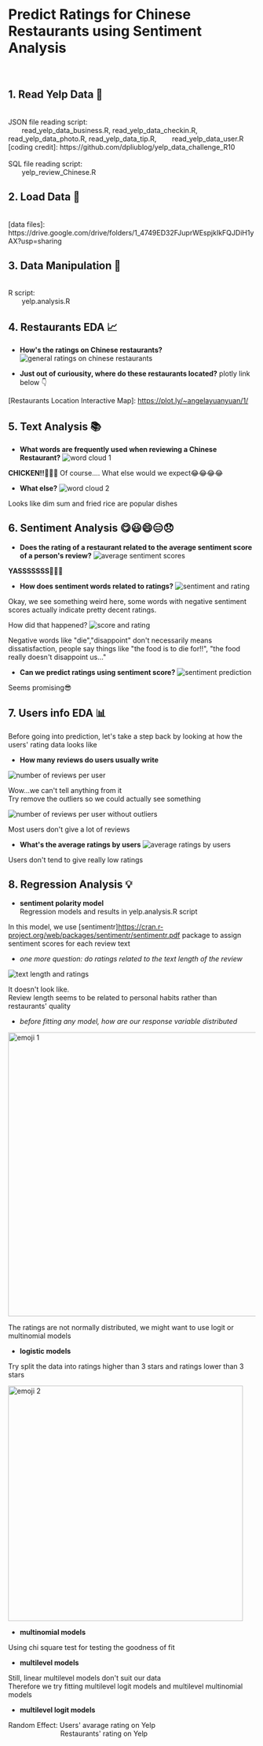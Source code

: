 # Predict Ratings for Chinese Restaurants using Sentiment Analysis 
<br>

## 1. Read Yelp Data :ramen:
<br>
JSON file reading script: <br />
                          &nbsp;&nbsp;&nbsp;&nbsp;&nbsp;&nbsp;&nbsp;read_yelp_data_business.R, read_yelp_data_checkin.R, read_yelp_data_photo.R, read_yelp_data_tip.R, &nbsp;&nbsp;&nbsp;&nbsp;&nbsp;&nbsp;&nbsp;read_yelp_data_user.R                          
<br>
[coding credit]: https://github.com/dpliublog/yelp_data_challenge_R10<br />
<br>
SQL file reading script:<br />                          
                          &nbsp;&nbsp;&nbsp;&nbsp;&nbsp;&nbsp;&nbsp;yelp_review_Chinese.R

## 2. Load Data :rice:
<br>
[data files]: https://drive.google.com/drive/folders/1_4749ED32FJuprWEspjkIkFQJDiH1yAX?usp=sharing

## 3. Data Manipulation :stew:
<br>
R script: <br />
                          &nbsp;&nbsp;&nbsp;&nbsp;&nbsp;&nbsp;&nbsp;yelp.analysis.R<br />

## 4. Restaurants EDA :chart_with_upwards_trend:
- **How's the ratings on Chinese restaurants?**
![general ratings on chinese restaurants](https://user-images.githubusercontent.com/31863572/33521408-3bdab402-d79f-11e7-9253-05bcba9663dc.png)

- **Just out of curiousity, where do these restaurants located?**
plotly link below :point_down:<br />

[Restaurants Location Interactive Map]: https://plot.ly/~angelayuanyuan/1/<br />

## 5. Text Analysis :books:
- **What words are frequently used when reviewing a Chinese Restaurant?**
![word cloud 1](https://user-images.githubusercontent.com/31863572/33521555-0b68d03e-d7a3-11e7-889f-9fa7dcc56182.png)

**CHICKEN!!**:poultry_leg::poultry_leg::poultry_leg: Of course.... What else would we expect:joy::joy::joy::joy:

- **What else?**
![word cloud 2](https://user-images.githubusercontent.com/31863572/33521580-d4d77826-d7a3-11e7-94f2-64ab54ff7146.png)

Looks like dim sum and fried rice are popular dishes

## 6. Sentiment Analysis :yum::smiley::smile::expressionless::disappointed:
- **Does the rating of a restaurant related to the average sentiment score of a person's review?**
![average sentiment scores](https://user-images.githubusercontent.com/31863572/33521600-f4d35e82-d7a4-11e7-8179-6eabc9f13442.png)

**YASSSSSSS**:clap::clap::clap:

- **How does sentiment words related to ratings?**
![sentiment and rating](https://user-images.githubusercontent.com/31863572/33521635-ba01e944-d7a5-11e7-8262-1139b856d793.png)

Okay, we see something weird here, some words with negative sentiment scores actually indicate pretty decent ratings.<br />

How did that happened?
![score and rating](https://user-images.githubusercontent.com/31863572/33521653-56f327a4-d7a6-11e7-9e26-2a2db8c56918.png)

Negative words like "die","disappoint" don't necessarily means dissatisfaction, people say things like "the food is to die for!!", "the food really doesn't disappoint us..."

- **Can we predict ratings using sentiment score?**
![sentiment prediction](https://user-images.githubusercontent.com/31863572/33521712-ad5db0a4-d7a7-11e7-92be-c285f4d251f5.png)

Seems promising:sunglasses:

## 7. Users info EDA :bar_chart:
Before going into prediction, let's take a step back by looking at how the users' rating data looks like

- **How many reviews do users usually write**

![number of reviews per user](https://user-images.githubusercontent.com/31863572/33521729-45d9f540-d7a8-11e7-855a-914e448d780c.png)

Wow...we can't tell anything from it<br />
Try remove the outliers so we could actually see something

![number of reviews per user without outliers](https://user-images.githubusercontent.com/31863572/33521743-afa7d654-d7a8-11e7-8ac1-0f63db013c1a.png)

Most users don't give a lot of reviews

- **What's the average ratings by users**
![average ratings by users](https://user-images.githubusercontent.com/31863572/33521787-f27fa820-d7a9-11e7-906e-09a2a8260694.png)

Users don't tend to give really low ratings

## 8. Regression Analysis :bulb:
- **sentiment polarity model**<br />
Regression models and results in yelp.analysis.R script

In this model, we use [sentimentr]https://cran.r-project.org/web/packages/sentimentr/sentimentr.pdf package to assign sentiment scores for each review text

- *one more question: do ratings related to the text length of the review*

![text length and ratings](https://user-images.githubusercontent.com/31863572/33521836-4b624a82-d7ab-11e7-9e8a-bf8440b4c1e3.png)

It doesn't look like.<br />
Review length seems to be related to personal habits rather than restaurants' quality

- *before fitting any model, how are our response variable distributed*

<img width="577" alt="emoji 1" src="https://user-images.githubusercontent.com/31863572/33521991-7f68d41e-d7af-11e7-912e-161ce27368b6.png">

The ratings are not normally distributed, we might want to use logit or multinomial models<br />

- **logistic models** 

Try split the data into ratings higher than 3 stars and ratings lower than 3 stars<br />

<img width="478" alt="emoji 2" src="https://user-images.githubusercontent.com/31863572/33521993-8bb28968-d7af-11e7-86c1-886fdfa2ba55.png">


- **multinomial models** 

Using chi square test for testing the goodness of fit

- **multilevel models** 

Still, linear multilevel models don't suit our data<br />
Therefore we try fitting multilevel logit models and multilevel multinomial models

- **multilevel logit models** 

Random Effect: Users' avarage rating on Yelp<br />
&nbsp;&nbsp;&nbsp;&nbsp;&nbsp;&nbsp;&nbsp;&nbsp;&nbsp;&nbsp;&nbsp;&nbsp;&nbsp;&nbsp;&nbsp;&nbsp;&nbsp;&nbsp;&nbsp;&nbsp;&nbsp;&nbsp;&nbsp;&nbsp;&nbsp;&nbsp;&nbsp;Restaurants' rating on Yelp






